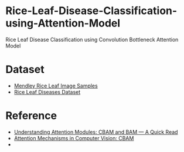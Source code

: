 # Rice-Leaf-Disease-Classification-using-Attention-Model
Rice Leaf Disease Classification using Convolution Bottleneck Attention Model

# **Dataset**

* [Mendley Rice Leaf Image Samples](https://data.mendeley.com/datasets/fwcj7stb8r/1)
* [Rice Leaf Diseases Dataset](https://www.kaggle.com/vbookshelf/rice-leaf-diseases)


# **Reference**

* [Understanding Attention Modules: CBAM and BAM — A Quick Read](https://blog.paperspace.com/attention-mechanisms-in-computer-vision-cbam/)
* [Attention Mechanisms in Computer Vision: CBAM](https://blog.paperspace.com/attention-mechanisms-in-computer-vision-cbam/)
* 
